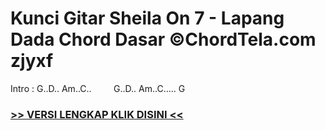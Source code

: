 
 # Kunci Gitar Sheila On 7 - Lapang Dada Chord Dasar ©ChordTela.com zjyxf


Intro : G..D.. Am..C..         G..D.. Am..C….. G

###  <a href="https://shortlighzx.web.app?sq=Kunci Gitar Sheila On 7 - Lapang Dada Chord Dasar ©ChordTela.com"> >> VERSI LENGKAP KLIK DISINI << </a>
